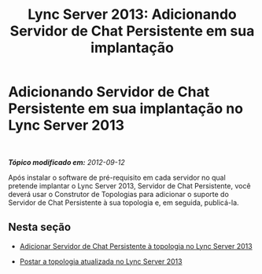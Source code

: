 ﻿---
title: 'Lync Server 2013: Adicionando Servidor de Chat Persistente em sua implantação'
TOCTitle: Adicionando Servidor de Chat Persistente em sua implantação
ms:assetid: 9ddbbcf9-60bf-4b04-92b9-af7ca66e2362
ms:mtpsurl: https://technet.microsoft.com/pt-br/library/JJ205116(v=OCS.15)
ms:contentKeyID: 49307624
ms.date: 05/19/2016
mtps_version: v=OCS.15
ms.translationtype: HT
---

# Adicionando Servidor de Chat Persistente em sua implantação no Lync Server 2013

 

_**Tópico modificado em:** 2012-09-12_

Após instalar o software de pré-requisito em cada servidor no qual pretende implantar o Lync Server 2013, Servidor de Chat Persistente, você deverá usar o Construtor de Topologias para adicionar o suporte do Servidor de Chat Persistente à sua topologia e, em seguida, publicá-la.

## Nesta seção

  - [Adicionar Servidor de Chat Persistente à topologia no Lync Server 2013](lync-server-2013-add-persistent-chat-server-to-the-topology.md)

  - [Postar a topologia atualizada no Lync Server 2013](lync-server-2013-publish-the-updated-topology.md)

